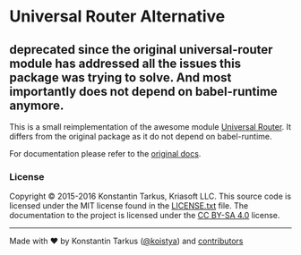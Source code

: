 # Universal Router Alternative

## deprecated since the original universal-router module has addressed all the issues this package was trying to solve. And most importantly does not depend on babel-runtime anymore.

This is a small reimplementation of the awesome module [Universal Router](https://github.com/koistya/universal-router).
It differs from the original package as it do not depend on babel-runtime.

For documentation please refer to the [original docs](https://github.com/kriasoft/universal-router/blob/master/docs/api.md).

### License

Copyright © 2015-2016 Konstantin Tarkus, Kriasoft LLC. This source code is licensed under the MIT
license found in the [LICENSE.txt](https://github.com/kriasoft/universal-router/blob/master/LICENSE.txt)
file. The documentation to the project is licensed under the [CC BY-SA 4.0](http://creativecommons.org/licenses/by-sa/4.0/)
license.


---
Made with ♥ by Konstantin Tarkus ([@koistya](https://twitter.com/koistya)) and [contributors](https://github.com/kriasoft/universal-router/graphs/contributors)
